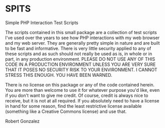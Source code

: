 SPITS
=====

Simple PHP Interaction Test Scripts

The scripts contained in this small package are a collection of test scripts I've
used over the years to see how PHP interactions with my web browser and my web
server. They are generally pretty simple in nature and are built to be fast and
informative. There is very little security applied to any of these scripts and as
such should not really be used as is, in whole or in part, in any production 
environment. PLEASE DO NOT USE ANY OF THIS CODE IN A PRODUCTION ENVIRONMENT 
UNLESS YOU ARE VERY SURE THAT IT POSES NO SECURITY RISK TO YOUR ENVIRONMENT. I
CANNOT STRESS THIS ENOUGH. YOU HAVE BEEN WARNED.

There is no license on this package or any of the code contained herein. You are
more than welcome to use it for whatever purpose you'd like, even if you don't 
want to give me credit. Of course, credit is always nice to receive, but it is 
not at all required. If you absolutely need to have a license in hand for some 
reason, find the least restrictive license available (something like a Creative
Commons license) and use that.

Robert Gonzalez